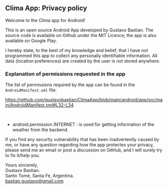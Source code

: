 ## Clima App: Privacy policy

Welcome to the Clima app for Android!

This is an open source Android App developed by Gustavo Bastian. The source code is available on Github under the MIT Licence; the app is also available on Google Play.

I hereby state, to the best of my knowledge and belief, that I have not programmed this app to collect any personally identifiable information. All data (location preferences) are created by the user is not stored anywhere.

### Explanation of permissions requested in the app
The list of permissions required by the app can be found in the `AndroidManifest.xml` file:

https://github.com/gustavobastian/ClimaApp/blob/main/android/app/src/main/AndroidManifest.xml#L32-L34

<br/>

* android.permission.INTERNET : is used for getting information of the weather from the backend.


If you find any security vulnerability that has been inadvertently caused by me, or have any question regarding how the app protectes your privacy, please send me an email or post a discussion on GitHub, and I will surely try to fix it/help you.

Yours sincerely,\
Gustavo Bastian.\
Santo Tomé, Santa Fe, Argentina.\
bastian.gustavo@gmail.com
